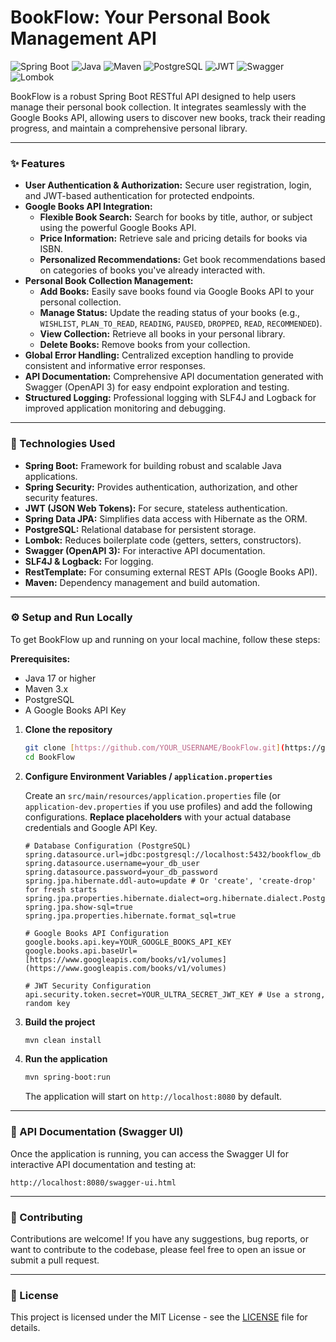# BookFlow: Your Personal Book Management API

![Spring Boot](https://img.shields.io/badge/Spring_Boot-F2F4F9?style=for-the-badge&logo=spring-boot)
![Java](https://img.shields.io/badge/Java-ED8B00?style=for-the-badge&logo=openjdk&logoColor=white)
![Maven](https://img.shields.io/badge/Maven-C71A36?style=for-the-badge&logo=apache-maven&logoColor=white)
![PostgreSQL](https://img.shields.io/badge/PostgreSQL-316192?style=for-the-badge&logo=postgresql&logoColor=white)
![JWT](https://img.shields.io/badge/JWT-000000?style=for-the-badge&logo=json-web-tokens)
![Swagger](https://img.shields.io/badge/Swagger-85EA2D?style=for-the-badge&logo=swagger&logoColor=black)
![Lombok](https://img.shields.io/badge/Lombok-333333?style=for-the-badge&logo=lombok&logoColor=white)

BookFlow is a robust Spring Boot RESTful API designed to help users manage their personal book collection. It integrates seamlessly with the Google Books API, allowing users to discover new books, track their reading progress, and maintain a comprehensive personal library.

---

### ✨ Features

* **User Authentication & Authorization:** Secure user registration, login, and JWT-based authentication for protected endpoints.
* **Google Books API Integration:**
    * **Flexible Book Search:** Search for books by title, author, or subject using the powerful Google Books API.
    * **Price Information:** Retrieve sale and pricing details for books via ISBN.
    * **Personalized Recommendations:** Get book recommendations based on categories of books you've already interacted with.
* **Personal Book Collection Management:**
    * **Add Books:** Easily save books found via Google Books API to your personal collection.
    * **Manage Status:** Update the reading status of your books (e.g., `WISHLIST`, `PLAN_TO_READ`, `READING`, `PAUSED`, `DROPPED`, `READ`, `RECOMMENDED`).
    * **View Collection:** Retrieve all books in your personal library.
    * **Delete Books:** Remove books from your collection.
* **Global Error Handling:** Centralized exception handling to provide consistent and informative error responses.
* **API Documentation:** Comprehensive API documentation generated with Swagger (OpenAPI 3) for easy endpoint exploration and testing.
* **Structured Logging:** Professional logging with SLF4J and Logback for improved application monitoring and debugging.

---

### 🚀 Technologies Used

* **Spring Boot:** Framework for building robust and scalable Java applications.
* **Spring Security:** Provides authentication, authorization, and other security features.
* **JWT (JSON Web Tokens):** For secure, stateless authentication.
* **Spring Data JPA:** Simplifies data access with Hibernate as the ORM.
* **PostgreSQL:** Relational database for persistent storage.
* **Lombok:** Reduces boilerplate code (getters, setters, constructors).
* **Swagger (OpenAPI 3):** For interactive API documentation.
* **SLF4J & Logback:** For logging.
* **RestTemplate:** For consuming external REST APIs (Google Books API).
* **Maven:** Dependency management and build automation.

---

### ⚙️ Setup and Run Locally

To get BookFlow up and running on your local machine, follow these steps:

**Prerequisites:**

* Java 17 or higher
* Maven 3.x
* PostgreSQL
* A Google Books API Key

1.  **Clone the repository**

    ```bash
    git clone [https://github.com/YOUR_USERNAME/BookFlow.git](https://github.com/YOUR_USERNAME/BookFlow.git) # Replace YOUR_USERNAME
    cd BookFlow
    ```

2.  **Configure Environment Variables / `application.properties`**

    Create an `src/main/resources/application.properties` file (or `application-dev.properties` if you use profiles) and add the following configurations. **Replace placeholders** with your actual database credentials and Google API Key.

    ```properties
    # Database Configuration (PostgreSQL)
    spring.datasource.url=jdbc:postgresql://localhost:5432/bookflow_db
    spring.datasource.username=your_db_user
    spring.datasource.password=your_db_password
    spring.jpa.hibernate.ddl-auto=update # Or 'create', 'create-drop' for fresh starts
    spring.jpa.properties.hibernate.dialect=org.hibernate.dialect.PostgreSQLDialect
    spring.jpa.show-sql=true
    spring.jpa.properties.hibernate.format_sql=true

    # Google Books API Configuration
    google.books.api.key=YOUR_GOOGLE_BOOKS_API_KEY
    google.books.api.baseUrl=[https://www.googleapis.com/books/v1/volumes](https://www.googleapis.com/books/v1/volumes)

    # JWT Security Configuration
    api.security.token.secret=YOUR_ULTRA_SECRET_JWT_KEY # Use a strong, random key
    ```

3.  **Build the project**

    ```bash
    mvn clean install
    ```

4.  **Run the application**

    ```bash
    mvn spring-boot:run
    ```

    The application will start on `http://localhost:8080` by default.

---

### 📄 API Documentation (Swagger UI)

Once the application is running, you can access the Swagger UI for interactive API documentation and testing at:

`http://localhost:8080/swagger-ui.html`

---

### 🤝 Contributing

Contributions are welcome! If you have any suggestions, bug reports, or want to contribute to the codebase, please feel free to open an issue or submit a pull request.

---

### 📄 License

This project is licensed under the MIT License - see the [LICENSE](LICENSE) file for details.